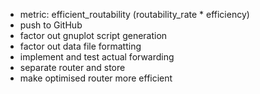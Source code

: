 - metric: efficient_routability (routability_rate * efficiency)
- push to GitHub
- factor out gnuplot script generation
- factor out data file formatting
- implement and test actual forwarding
- separate router and store
- make optimised router more efficient